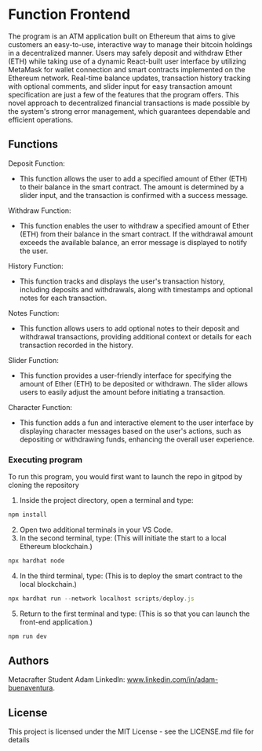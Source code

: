 # Function Frontend

The program is an ATM application built on Ethereum that aims to give customers an easy-to-use, interactive way to manage their bitcoin holdings in a decentralized manner. Users may safely deposit and withdraw Ether (ETH) while taking use of a dynamic React-built user interface by utilizing MetaMask for wallet connection and smart contracts implemented on the Ethereum network. Real-time balance updates, transaction history tracking with optional comments, and slider input for easy transaction amount specification are just a few of the features that the program offers. This novel approach to decentralized financial transactions is made possible by the system's strong error management, which guarantees dependable and efficient operations.


## Functions

Deposit Function: 

- This function allows the user to add a specified amount of Ether (ETH) to their balance in the smart contract. The amount is determined by a slider input, and the transaction is confirmed with a success message.

Withdraw Function: 

- This function enables the user to withdraw a specified amount of Ether (ETH) from their balance in the smart contract. If the withdrawal amount exceeds the available balance, an error message is displayed to notify the user.

History Function: 

- This function tracks and displays the user's transaction history, including deposits and withdrawals, along with timestamps and optional notes for each transaction.

Notes Function: 

- This function allows users to add optional notes to their deposit and withdrawal transactions, providing additional context or details for each transaction recorded in the history.

Slider Function: 

- This function provides a user-friendly interface for specifying the amount of Ether (ETH) to be deposited or withdrawn. The slider allows users to easily adjust the amount before initiating a transaction.

Character Function: 

- This function adds a fun and interactive element to the user interface by displaying character messages based on the user's actions, such as depositing or withdrawing funds, enhancing the overall user experience.

### Executing program
To run this program, you would first want to launch the repo in gitpod by cloning the repository

1. Inside the project directory, open a terminal and type: 
```javascript
npm install
```
2. Open two additional terminals in your VS Code.
3. In the second terminal, type: (This will initiate the start to a local Ethereum blockchain.)
```javascript
npx hardhat node
```
4. In the third terminal, type: (This is to deploy the smart contract to the local blockchain.)
```javascript
npx hardhat run --network localhost scripts/deploy.js 
```
5. Return to the first terminal and type: (This is so that you can launch the front-end application.) 
```javascript
npm run dev
```

## Authors

Metacrafter Student Adam
LinkedIn: www.linkedin.com/in/adam-buenaventura.

## License

This project is licensed under the MIT License - see the LICENSE.md file for details
